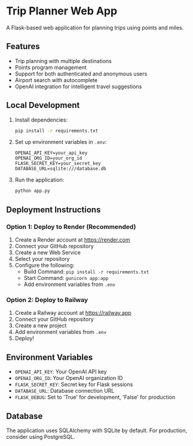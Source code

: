 # Trip Planner Web App

A Flask-based web application for planning trips using points and miles.

## Features
- Trip planning with multiple destinations
- Points program management
- Support for both authenticated and anonymous users
- Airport search with autocomplete
- OpenAI integration for intelligent travel suggestions

## Local Development
1. Install dependencies:
   ```bash
   pip install -r requirements.txt
   ```

2. Set up environment variables in `.env`:
   ```
   OPENAI_API_KEY=your_api_key
   OPENAI_ORG_ID=your_org_id
   FLASK_SECRET_KEY=your_secret_key
   DATABASE_URL=sqlite:///database.db
   ```

3. Run the application:
   ```bash
   python app.py
   ```

## Deployment Instructions

### Option 1: Deploy to Render (Recommended)

1. Create a Render account at https://render.com
2. Connect your GitHub repository
3. Create a new Web Service
4. Select your repository
5. Configure the following:
   - Build Command: `pip install -r requirements.txt`
   - Start Command: `gunicorn app:app`
   - Add environment variables from `.env`

### Option 2: Deploy to Railway

1. Create a Railway account at https://railway.app
2. Connect your GitHub repository
3. Create a new project
4. Add environment variables from `.env`
5. Deploy!

## Environment Variables
- `OPENAI_API_KEY`: Your OpenAI API key
- `OPENAI_ORG_ID`: Your OpenAI organization ID
- `FLASK_SECRET_KEY`: Secret key for Flask sessions
- `DATABASE_URL`: Database connection URL
- `FLASK_DEBUG`: Set to 'True' for development, 'False' for production

## Database
The application uses SQLAlchemy with SQLite by default. For production, consider using PostgreSQL.
